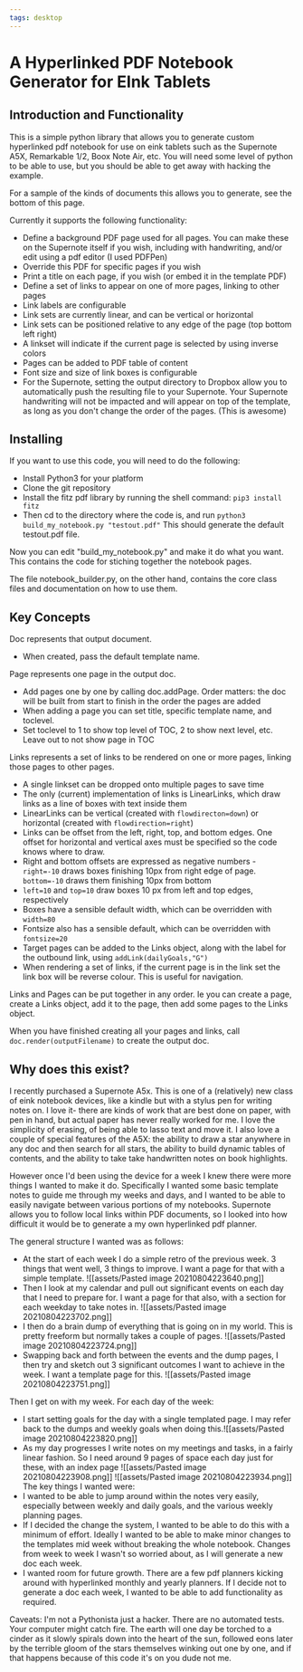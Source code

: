 ```yaml
---
tags: desktop
---
```

# A Hyperlinked PDF Notebook Generator for EInk Tablets

## Introduction and Functionality
This is a simple python library that allows you to generate  custom hyperlinked pdf notebook for use on eink tablets such as the Supernote A5X, Remarkable 1/2, Boox Note Air, etc. You will need some level of python to be able to use, but you should be able to get away with hacking the example.

For a sample of the kinds of documents this allows you to generate, see the bottom of this page.

Currently it supports the following functionality:
- Define a background PDF page used for all pages. You can make these on the Supernote itself if you wish, including with handwriting, and/or edit using a pdf editor (I used PDFPen)
- Override this PDF for specific pages if you wish
- Print a title on each page, if you wish (or embed it in the template PDF)
- Define a set of links to appear on one of more pages, linking to other pages
- Link labels are configurable
- Link sets are currently linear, and can be vertical or horizontal
- Link sets can be positioned relative to any edge of the page (top bottom left right)
- A linkset will indicate if the current page is selected by using inverse colors
- Pages can be added to PDF table of content
- Font size and size of link boxes is configurable
- For the Supernote, setting the output directory to Dropbox allow you to automatically push the resulting file to your Supernote. Your Supernote handwriting will not be impacted and will appear on top of the template, as long as you don't change the order of the pages. (This is awesome)

## Installing
If you want to use this code, you will need to do the following:

- Install Python3 for your platform
- Clone the git repository
- Install the fitz pdf library by running the shell command:
`pip3 install fitz`
- Then cd to the directory where the code is, and run
 `python3 build_my_notebook.py "testout.pdf"`
 This should generate the default testout.pdf file.
 
 Now you can edit "build_my_notebook.py" and make it do what you want. This contains the code for stiching together the notebook pages.
 
 The file notebook_builder.py, on the other hand, contains the core class files and documentation on how to use them.
 
 
 ## Key Concepts
 Doc represents that output document.  
 - When created, pass the default template name.
 
 Page represents one page in the output doc. 
 - Add pages one by one by calling doc.addPage. Order matters: the doc will be built from start to finish in the order the pages are added
 - When adding a page you can set title, specific template name, and toclevel. 
 - Set toclevel to 1 to show top level of TOC, 2 to show next level, etc. Leave out to not show page in TOC

Links represents a set of links to be rendered on one or more pages, linking those pages to other pages.
- A single linkset can be dropped onto multiple pages to save time
- The only (current) implementation of links is LinearLinks, which draw links as a line of boxes with text inside them
- LinearLinks can be vertical (created with `flowdirecton=down`) or horizontal (created with `flowdirection=right`)
- Links can be offset from the left, right, top, and bottom edges. One offset for horizontal and vertical axes must be specified so the code knows where to draw. 
- Right and bottom offsets are expressed as negative numbers - `right=-10` draws boxes finishing 10px from right edge of page. `bottom=-10` draws them finishing 10px from bottom
- `left=10` and `top=10` draw boxes 10 px from left and top edges, respectively
- Boxes have a sensible default width, which can be overridden with `width=80` 
- Fontsize also has a sensible default, which can be overridden with `fontsize=20`
- Target pages can be added to the Links object, along with the label for the outbound link, using `addLink(dailyGoals,"G")`
- When rendering a set of links, if the current page is in the link set the link box will be reverse colour. This is useful for navigation.

Links and Pages can be put together in any order. Ie you can create a page, create a Links object, add it to the page, then add some pages to the Links object. 

When you have finished creating all your pages and links, call `doc.render(outputFilename)` to create the output doc.


## Why does this exist?
I recently purchased a Supernote A5x. This is one of a (relatively) new class of eink notebook devices, like a kindle but with a stylus pen for writing notes on. I love it- there are kinds of work that are best done on paper, with pen in hand, but actual paper has never really worked for me. I love the simplicity of erasing, of being able to lasso text and move it. I also love a couple of special features of the A5X: the ability to draw a star anywhere in any doc and then search for all stars, the ability to build dynamic tables of contents, and the ability to take take handwritten notes on book highlights.

However once I'd been using the device for a week I knew there were more things I wanted to make it do. Specifically I wanted some basic template notes to guide me through my weeks and days, and I wanted to be able to easily navigate between various portions of my notebooks. Supernote allows you to follow local links within PDF documents, so I looked into how difficult it would be to generate a my own hyperlinked pdf planner.

The general structure I wanted was as follows:
- At the start of each week I do a simple retro of the previous week. 3 things that went well, 3 things to improve. I want a page for that with a simple template. ![[assets/Pasted image 20210804223640.png]]
- Then I look at my calendar and pull out significant events on each day that I need to prepare for. I want a page for that also, with a section for each weekday to take notes in. ![[assets/Pasted image 20210804223702.png]]
- I then do a brain dump of everything that is going on in my world. This is pretty freeform but normally takes a couple of pages. ![[assets/Pasted image 20210804223724.png]]
- Swapping back and forth between the events and the dump pages, I then try and sketch out 3 significant outcomes I want to achieve in the week. I want a template page for this. ![[assets/Pasted image 20210804223751.png]]

Then I get on with my week. For each day of the week:
- I start setting goals for the day with a single templated page. I may refer back to the dumps and weekly goals when doing this.![[assets/Pasted image 20210804223820.png]]
- As my day progresses I write notes on my meetings and tasks, in a fairly linear fashion. So I need around 9 pages of space each day just for these, with an index page ![[assets/Pasted image 20210804223908.png]]
![[assets/Pasted image 20210804223934.png]]
The key things I wanted were:
- I wanted to be able to jump around within the notes very easily, especially between weekly and daily goals, and the various weekly planning pages.
- If I decided the change the system, I wanted to be able to do this with a minimum of effort. Ideally I wanted to be able to make minor changes to the templates mid week without breaking the whole notebook. Changes from week to week I wasn't so worried about, as I will generate a new doc each week.
- I wanted room for future growth. There are a few pdf planners kicking around with hyperlinked monthly and yearly planners. If I decide not to generate a doc each week, I wanted to be able to add functionality as required.


Caveats: I'm not a Pythonista just a hacker. There are no automated tests. Your computer might catch fire. The earth will one day be torched to a cinder as it slowly spirals down into the heart of the sun, followed eons later by the terrible gloom of the stars themselves winking out one by one, and if that happens because of this code it's on you dude not me.
